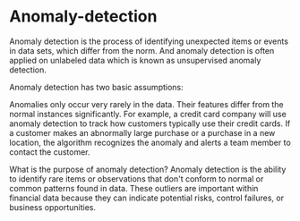 # Anomaly-detection
Anomaly detection is the process of identifying unexpected items or events in data sets, which differ from the norm. And anomaly detection is often applied on unlabeled data which is known as unsupervised anomaly detection.

 
Anomaly detection has two basic assumptions:

Anomalies only occur very rarely in the data.
Their features differ from the normal instances significantly.
For example, a credit card company will use anomaly detection to track how customers typically use their credit cards. If a customer makes an abnormally large purchase or a purchase in a new location, the algorithm recognizes the anomaly and alerts a team member to contact the customer.


What is the purpose of anomaly detection?
Anomaly detection is the ability to identify rare items or observations that don't conform to normal or common patterns found in data. These outliers are important within financial data because they can indicate potential risks, control failures, or business opportunities.
